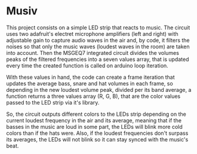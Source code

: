# Musiv

This project consists on a simple LED strip that reacts to music. The circuit uses two adafruit's electret microphone amplifiers (left and right) with adjustable gain to capture audio waves in the air and, by code, it filters the noises so that only the music waves (loudest waves in the room) are taken into account. Then the MSGEQ7 integrated circuit divides the volumes peaks of the filtered frequencies into a seven values array, that is updated every time the created function is called on arduino loop iteration.

With these values in hand, the code can create a frame iteration that updates the average bass, snare and hat volumes in each frame, so depending in the new loudest volume peak, divided per its band average, a function returns a three values array (R, G, B), that are the color values passed to the LED strip via it's library. 

So, the circuit outputs different colors to the LEDs strip depending on the current loudest frequency in the air and its average, meaning that if the basses in the music are loud in some part, the LEDs will blink more cold colors than if the hats were. Also, if the loudest frequencies don't surpass its averages, the LEDs will not blink so it can stay synced with the music's beat.    
